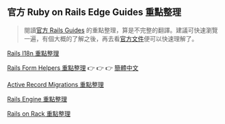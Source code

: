 ## 官方 Ruby on Rails Edge Guides 重點整理

> 閱讀[官方 Rails Guides][edge] 的重點整理，算是不完整的翻譯。建議可快速瀏覽一遍，有個大概的了解之後，再去看[官方文件][edge]便可以快速理解了。

[Rails I18n 重點整理](/guides/edge-translation/i18n-zh_TW.md)

[Rails Form Helpers 重點整理](/guides/edge-translation/form-helpers-zh_TW.md) :point_right: :point_right: :point_right: [簡體中文](/guides/edge-translation/form-helpers-zh_CN.md)

[Active Record Migrations 重點整理](/guides/edge-translation/migrations-zh_TW.md)

[Rails Engine 重點整理](/guides/edge-translation/engines-zh_TW.md)

[Rails on Rack 重點整理](/guides/edge-translation/rails-on-rack-zh_TW.md)

[edge]: http://edgeguides.rubyonrails.org